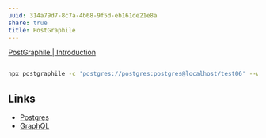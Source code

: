 ```yaml
---
uuid: 314a79d7-8c7a-4b68-9f5d-eb161de21e8a
share: true
title: PostGraphile
---
```

[PostGraphile | Introduction](https://www.graphile.org/postgraphile/introduction/)


``` bash

npx postgraphile -c 'postgres://postgres:postgres@localhost/test06' --watch --enhance-graphiql --dynamic-json

```
## Links

* [Postgres](/5d70cd64-3134-4b62-8879-12f1f8bb4afe)
* [GraphQL](/17962dab-f88d-4746-b8d7-74dcb179d791)